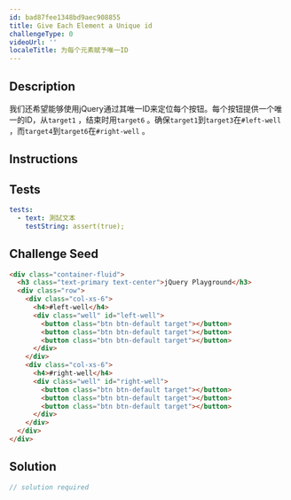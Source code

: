 ```yaml
---
id: bad87fee1348bd9aec908855
title: Give Each Element a Unique id
challengeType: 0
videoUrl: ''
localeTitle: 为每个元素赋予唯一ID
---
```


## Description
<section id="description">我们还希望能够使用jQuery通过其唯一ID来定位每个按钮。每个按钮提供一个唯一的ID，从<code>target1</code> ，结束时用<code>target6</code> 。确保<code>target1</code>到<code>target3</code>在<code>#left-well</code> ，而<code>target4</code>到<code>target6</code>在<code>#right-well</code> 。 </section>

## Instructions
<section id="instructions">
</section>

## Tests
<section id='tests'>

```yml
tests:
  - text: 測試文本
    testString: assert(true);

```

</section>

## Challenge Seed
<section id='challengeSeed'>

<div id='html-seed'>

```html
<div class="container-fluid">
  <h3 class="text-primary text-center">jQuery Playground</h3>
  <div class="row">
    <div class="col-xs-6">
      <h4>#left-well</h4>
      <div class="well" id="left-well">
        <button class="btn btn-default target"></button>
        <button class="btn btn-default target"></button>
        <button class="btn btn-default target"></button>
      </div>
    </div>
    <div class="col-xs-6">
      <h4>#right-well</h4>
      <div class="well" id="right-well">
        <button class="btn btn-default target"></button>
        <button class="btn btn-default target"></button>
        <button class="btn btn-default target"></button>
      </div>
    </div>
  </div>
</div>

```

</div>



</section>

## Solution
<section id='solution'>

```js
// solution required
```
</section>
